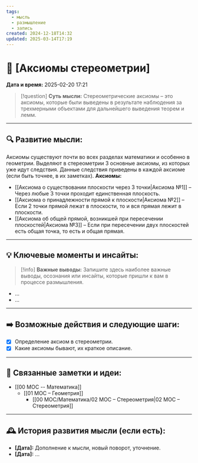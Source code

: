 ```yaml
---
tags:
  - мысль
  - размышление
  - запись
created: 2024-12-18T14:32
updated: 2025-03-14T17:19
---
```


# 💭  [Аксиомы стереометрии]

**Дата и время:** 2025-02-20 17:21

> [!question] **Суть мысли:**
> Стереометрические аксиомы – это аксиомы, которые были выведены в результате наблюдения за трехмерными объектами для дальнейшего выведения теорем и лемм.

---

## 🔍 Развитие мысли:

Аксиомы существуют почти во всех разделах математики и особенно в геометрии.
Выделяют в стереометрии 3 основные аксиомы, из которых уже идут следствия.
Данные следствия приведены в каждой аксиоме (если быть точнее, в их заметках).
**Аксиомы:**
- [[Аксиома о существовании плоскости через 3 точки|Аксиома №1]] – Через любые 3 точки проходит единственная плоскость.
- [[Аксиома о принадлежности прямой к плоскости|Аксиома №2]] – Если 2 точки прямой лежат в плоскости, то и вся прямая лежит в плоскости.
- [[Аксиома об общей прямой, возникшей при пересечении плоскостей|Аксиома №3]] – Если при пересечении двух плоскостей есть общая точка, то есть и общая прямая.


---

## 💡 Ключевые моменты и инсайты:

> [!info] **Важные выводы:**
> Запишите здесь наиболее важные выводы, осознания или инсайты, которые пришли к вам в процессе размышления.

- ...
- ...

---

## ➡️ Возможные действия и следующие шаги:


- [x] Определение аксиом в стереометрии.
- [x] Какие аксиомы бывают, их краткое описание.

---

## 🔄 Связанные заметки и идеи:

- [[00 MOC -- Математика]]
	- [[01 МОС – Геометрия]]
		- [[00 MOC/Математика/02 МОС – Стереометрия|02 МОС – Стереометрия]]

---

## 🕰️ История развития мысли (если есть):

* **[Дата]:**  Дополнение к мысли, новый поворот, уточнение.
* **[Дата]:**  ...